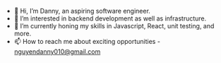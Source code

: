 - 👋 Hi, I’m Danny, an aspiring software engineer.
- 👀 I’m interested in backend development as well as infrastructure.
- 🌱 I’m currently honing my skills in Javascript, React, unit testing, and more.
- 📫 How to reach me about exciting opportunities - nguyendanny010@gmail.com

<!---
nguyendanny010/nguyendanny010 is a ✨ special ✨ repository because its `README.md` (this file) appears on your GitHub profile.
You can click the Preview link to take a look at your changes.
--->
